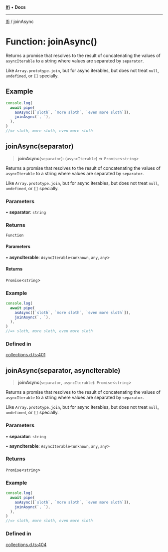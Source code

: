 [**lfi**](../readme.md) • **Docs**

***

[lfi](../globals.md) / joinAsync

# Function: joinAsync()

Returns a promise that resolves to the result of concatenating the values of
`asyncIterable` to a string where values are separated by `separator`.

Like `Array.prototype.join`, but for async iterables, but does not treat
`null`, `undefined`, or `[]` specially.

## Example

```js
console.log(
  await pipe(
    asAsync([`sloth`, `more sloth`, `even more sloth`]),
    joinAsync(`, `),
  ),
)
//=> sloth, more sloth, even more sloth
```

## joinAsync(separator)

> **joinAsync**(`separator`): (`asyncIterable`) => `Promise`\<`string`\>

Returns a promise that resolves to the result of concatenating the values of
`asyncIterable` to a string where values are separated by `separator`.

Like `Array.prototype.join`, but for async iterables, but does not treat
`null`, `undefined`, or `[]` specially.

### Parameters

• **separator**: `string`

### Returns

`Function`

#### Parameters

• **asyncIterable**: `AsyncIterable`\<`unknown`, `any`, `any`\>

#### Returns

`Promise`\<`string`\>

### Example

```js
console.log(
  await pipe(
    asAsync([`sloth`, `more sloth`, `even more sloth`]),
    joinAsync(`, `),
  ),
)
//=> sloth, more sloth, even more sloth
```

### Defined in

[collections.d.ts:401](https://github.com/TomerAberbach/lfi/blob/a3eb3a94b2928b5200a7bcd0a14fdc70f0cb5947/src/operations/collections.d.ts#L401)

## joinAsync(separator, asyncIterable)

> **joinAsync**(`separator`, `asyncIterable`): `Promise`\<`string`\>

Returns a promise that resolves to the result of concatenating the values of
`asyncIterable` to a string where values are separated by `separator`.

Like `Array.prototype.join`, but for async iterables, but does not treat
`null`, `undefined`, or `[]` specially.

### Parameters

• **separator**: `string`

• **asyncIterable**: `AsyncIterable`\<`unknown`, `any`, `any`\>

### Returns

`Promise`\<`string`\>

### Example

```js
console.log(
  await pipe(
    asAsync([`sloth`, `more sloth`, `even more sloth`]),
    joinAsync(`, `),
  ),
)
//=> sloth, more sloth, even more sloth
```

### Defined in

[collections.d.ts:404](https://github.com/TomerAberbach/lfi/blob/a3eb3a94b2928b5200a7bcd0a14fdc70f0cb5947/src/operations/collections.d.ts#L404)
